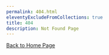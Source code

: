 ```yaml
---
permalink: 404.html
eleventyExcludeFromCollections: true
title: 404
description: Not Found Page
---
```


[Back to Home Page](/)

